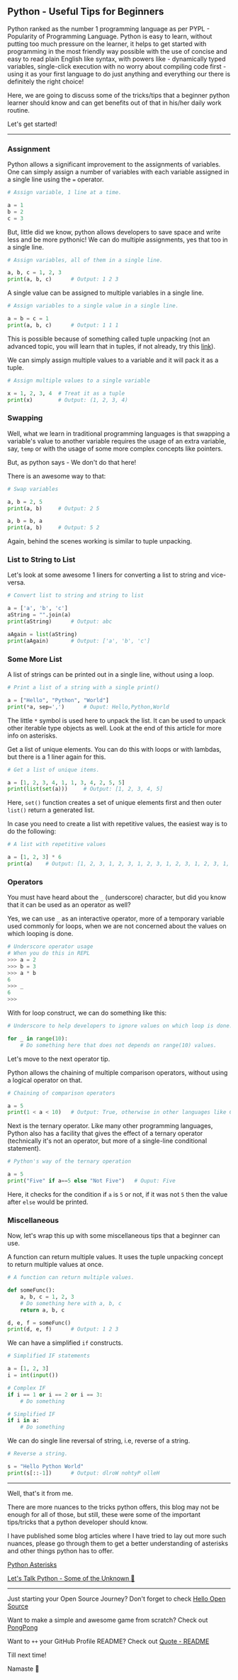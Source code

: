 ## Python - Useful Tips for Beginners

Python ranked as the number 1 programming language as per PYPL - Popularity of Programming Language. Python is easy to learn, without putting too much pressure on the learner, it helps to get started with programming in the most friendly way possible with the use of concise and easy to read plain English like syntax, with powers like - dynamically typed variables, single-click execution with no worry about compiling code first - using it as your first language to do just anything and everything our there is definitely the right choice!

Here, we are going to discuss some of the tricks/tips that a beginner python learner should know and can get benefits out of that in his/her daily work routine.

Let's get started!

---

### Assignment

Python allows a significant improvement to the assignments of variables. One can simply assign a number of variables with each variable assigned in a single line using the `=` operator.

```python
# Assign variable, 1 line at a time.

a = 1
b = 2
c = 3
```

But, little did we know, python allows developers to save space and write less and be more pythonic! We can do multiple assignments, yes that too in a single line.

```python
# Assign variables, all of them in a single line.

a, b, c = 1, 2, 3
print(a, b, c)      # Output: 1 2 3
```

A single value can be assigned to multiple variables in a single line.

```python
# Assign variables to a single value in a single line.

a = b = c = 1
print(a, b, c)      # Output: 1 1 1
```

This is possible because of something called tuple unpacking (not an advanced topic, you will learn that in tuples, if not already, try this [link](https://www.guru99.com/python-tuples-tutorial-comparing-deleting-slicing-keys-unpacking.html)).

We can simply assign multiple values to a variable and it will pack it as a tuple.

```python
# Assign multiple values to a single variable

x = 1, 2, 3, 4  # Treat it as a tuple
print(x)        # Output: (1, 2, 3, 4)
```

### Swapping

Well, what we learn in traditional programming languages is that swapping a variable's value to another variable requires the usage of an extra variable, say, `temp` or with the usage of some more complex concepts like pointers.

But, as python says - We don't do that here!

There is an awesome way to that:

```python
# Swap variables

a, b = 2, 5
print(a, b)     # Output: 2 5

a, b = b, a
print(a, b)     # Output: 5 2
```

Again, behind the scenes working is similar to tuple unpacking.

### List to String to List

Let's look at some awesome 1 liners for converting a list to string and vice-versa.

```python
# Convert list to string and string to list

a = ['a', 'b', 'c']
aString = "".join(a)
print(aString)      # Output: abc

aAgain = list(aString)
print(aAgain)       # Output: ['a', 'b', 'c']
```

### Some More List

A list of strings can be printed out in a single line, without using a loop.

```python
# Print a list of a string with a single print()

a = ["Hello", "Python", "World"]
print(*a, sep=',')      # Ouput: Hello,Python,World
```

The little `*` symbol is used here to unpack the list. It can be used to unpack other iterable type objects as well. Look at the end of this article for more info on asterisks.

Get a list of unique elements. You can do this with loops or with lambdas, but there is a 1 liner again for this.

```python
# Get a list of unique items.

a = [1, 2, 3, 4, 1, 1, 3, 4, 2, 5, 5]
print(list(set(a)))     # Output: [1, 2, 3, 4, 5]
```

Here, `set()` function creates a set of unique elements first and then outer `list()` return a generated list.

In case you need to create a list with repetitive values, the easiest way is to do the following:

```python
# A list with repetitive values

a = [1, 2, 3] * 6
print(a)    # Output: [1, 2, 3, 1, 2, 3, 1, 2, 3, 1, 2, 3, 1, 2, 3, 1, 2, 3]
```

### Operators

You must have heard about the `_` (underscore) character, but did you know that it can be used as an operator as well?

Yes, we can use `_` as an interactive operator, more of a temporary variable used commonly for loops, when we are not concerned about the values on which looping is done.

```python
# Underscore operator usage
# When you do this in REPL
>>> a = 2
>>> b = 3
>>> a * b
6
>>> _
6
>>>
```

With for loop construct, we can do something like this:

```python
# Underscore to help developers to ignore values on which loop is done.

for _ in range(10):
    # Do something here that does not depends on range(10) values.
```

Let's move to the next operator tip.

Python allows the chaining of multiple comparison operators, without using a logical operator on that.

```python
# Chaining of comparison operators

a = 5
print(1 < a < 10)   # Output: True, otherwise in other languages like C, it would be - 1<a && a<10
```

Next is the ternary operator. Like many other programming languages, Python also has a facility that gives the effect of a ternary operator (technically it's not an operator, but more of a single-line conditional statement).

```python
# Python's way of the ternary operation

a = 5
print("Five" if a==5 else "Not Five")   # Ouput: Five
```

Here, it checks for the condition if `a` is `5` or not, if it was not `5` then the value after `else` would be printed.

### Miscellaneous

Now, let's wrap this up with some miscellaneous tips that a beginner can use.

A function can return multiple values. It uses the tuple unpacking concept to return multiple values at once.

```python
# A function can return multiple values.

def someFunc():
    a, b, c = 1, 2, 3
    # Do something here with a, b, c
    return a, b, c

d, e, f = someFunc()
print(d, e, f)      # Output: 1 2 3
```

We can have a simplified `if` constructs.

```python
# Simplified IF statements

a = [1, 2, 3]
i = int(input())

# Complex IF
if i == 1 or i == 2 or i == 3:
    # Do something

# Simplified IF
if i in a:
    # Do something
```

We can do single line reversal of string, i.e, reverse of a string.

```python
# Reverse a string.

s = "Hello Python World"
print(s[::-1])      # Output: dlroW nohtyP olleH
```

---

Well, that's it from me.

There are more nuances to the tricks python offers, this blog may not be enough for all of those, but still, these were some of the important tips/tricks that a python developer should know.

I have published some blog articles where I have tried to lay out more such nuances, please go through them to get a better understanding of asterisks and other things python has to offer.

[Python Asterisks](https://blog.codekaro.info/python-asterisks)

[Let's Talk Python - Some of the Unknown 👤](https://blog.codekaro.info/lets-talk-python-some-of-the-unknown)

---

Just starting your Open Source Journey? Don't forget to check [Hello Open Source](https://github.com/siddharth2016/hello-open-source)

Want to make a simple and awesome game from scratch? Check out [PongPong](https://github.com/siddharth2016/PongPong)

Want to `++` your GitHub Profile README? Check out [Quote - README](https://github.com/marketplace/actions/quote-readme)

Till next time!

Namaste 🙏